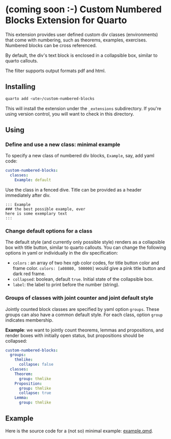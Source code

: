 # (coming soon :-) Custom Numbered Blocks Extension for Quarto

This extension provides user defined custom div classes (environments) that come with numbering, such as theorems, examples, exercises. Numbered blocks can be cross referenced. 

By default, the div's text block is enclosed in a collapsible box, similar to quarto callouts.

The filter supports output formats pdf and html.

## Installing

```bash
quarto add <ute>/custom-numbered-blocks
```

This will install the extension under the `_extensions` subdirectory.
If you're using version control, you will want to check in this directory.

## Using

### Define and use a new class: minimal example
To specify a new class of numbered div blocks, `Example`, say, add yaml code:
```yaml
custom-numbered-blocks:
  classes:
    Example: default
```
Use the class in a fenced dive. Title can be provided as a header immediately after div.
```
::: Example
### the best possible example, ever
here is some exemplary text
:::  
```

### Change default options for a class
The default style (and currently only possible style) renders as a collapsible box with title button, similar to quarto callouts. You can change the following options in yaml or individually in the div specification:
  - `colors` : an array of two hex rgb color codes, for title button color and frame color. `colors: [a08080, 500000]` would give a pink title button and dark red frame.
  - `collapsed`: boolean, default `true`. Initial state of the collapsible box.
  - `label`: the label to print before the number (string).

### Groups of classes with joint counter and joint default style
Jointly counted block classes are specified by yaml option `groups`. These groups can also have a common default style. For each class, option `group` indicates membership. 
 
**Example**: we want to jointly count theorems, lemmas and propositions, and render boxes  with initially open status, but propositions should be collapsed:
```yaml
custom-numbered-blocks:
  groups:
    thmlike:
      collapse: false
  classes:
    Theorem:
      group: thmlike
    Proposition:
      group: thmlike
      collapse: true
    Lemma:
      group: thmlike                  
```

## Example

Here is the source code for a (not so) minimal example: [example.qmd](example.qmd).

